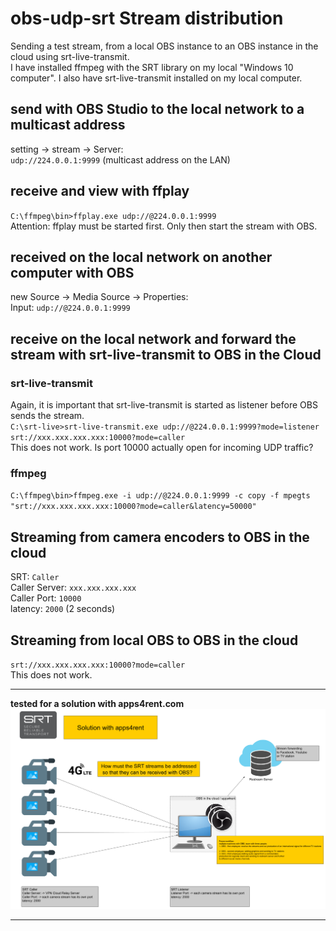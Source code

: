 # obs-udp-srt Stream distribution
Sending a test stream, from a local OBS instance to an OBS instance in the cloud using srt-live-transmit.  
I have installed ffmpeg with the SRT library on my local "Windows 10 computer". I also have srt-live-transmit installed on my local computer.  
## send with OBS Studio to the local network to a multicast address
setting -> stream -> Server:  
`udp://224.0.0.1:9999` (multicast address on the LAN)  
## receive and view with ffplay
`C:\ffmpeg\bin>ffplay.exe udp://@224.0.0.1:9999`  
Attention: ffplay must be started first. Only then start the stream with OBS.  
## received on the local network on another computer with OBS
new Source -> Media Source -> Properties:  
Input: `udp://@224.0.0.1:9999`  
## receive on the local network and forward the stream with srt-live-transmit to OBS in the Cloud  
### srt-live-transmit
Again, it is important that srt-live-transmit is started as listener before OBS sends the stream.  
`C:\srt-live>srt-live-transmit.exe udp://@224.0.0.1:9999?mode=listener srt://xxx.xxx.xxx.xxx:10000?mode=caller`  
This does not work. Is port 10000 actually open for incoming UDP traffic?  
### ffmpeg
`C:\ffmpeg\bin>ffmpeg.exe -i udp://@224.0.0.1:9999 -c copy -f mpegts "srt://xxx.xxx.xxx.xxx:10000?mode=caller&latency=50000"`  
## Streaming from camera encoders to OBS in the cloud
SRT: `Caller`  
Caller Server: `xxx.xxx.xxx.xxx`  
Caller Port: `10000`  
latency: `2000` (2 seconds)  
## Streaming from local OBS to OBS in the cloud
`srt://xxx.xxx.xxx.xxx:10000?mode=caller`  
This does not work.  

---
**tested for a solution with apps4rent.com**  
![apps4rent](SRTover4G_Apps4rent.png)  

---
